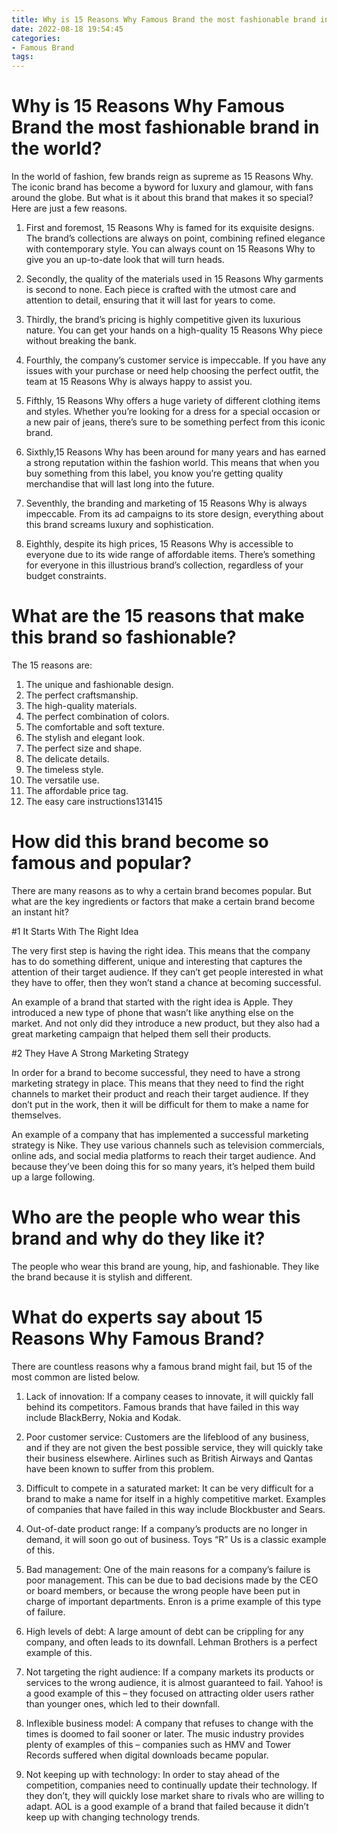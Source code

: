 ```yaml
---
title: Why is 15 Reasons Why Famous Brand the most fashionable brand in the world
date: 2022-08-18 19:54:45
categories:
- Famous Brand
tags:
---
```



#  Why is 15 Reasons Why Famous Brand the most fashionable brand in the world?

In the world of fashion, few brands reign as supreme as 15 Reasons Why. The iconic brand has become a byword for luxury and glamour, with fans around the globe. But what is it about this brand that makes it so special? Here are just a few reasons.

1) First and foremost, 15 Reasons Why is famed for its exquisite designs. The brand’s collections are always on point, combining refined elegance with contemporary style. You can always count on 15 Reasons Why to give you an up-to-date look that will turn heads.

2) Secondly, the quality of the materials used in 15 Reasons Why garments is second to none. Each piece is crafted with the utmost care and attention to detail, ensuring that it will last for years to come.

3) Thirdly, the brand’s pricing is highly competitive given its luxurious nature. You can get your hands on a high-quality 15 Reasons Why piece without breaking the bank.

4) Fourthly, the company’s customer service is impeccable. If you have any issues with your purchase or need help choosing the perfect outfit, the team at 15 Reasons Why is always happy to assist you.

5) Fifthly, 15 Reasons Why offers a huge variety of different clothing items and styles. Whether you’re looking for a dress for a special occasion or a new pair of jeans, there’s sure to be something perfect from this iconic brand.

6) Sixthly,15 Reasons Why has been around for many years and has earned a strong reputation within the fashion world. This means that when you buy something from this label, you know you’re getting quality merchandise that will last long into the future.

7) Seventhly, the branding and marketing of 15 Reasons Why is always impeccable. From its ad campaigns to its store design, everything about this brand screams luxury and sophistication.

8) Eighthly, despite its high prices, 15 Reasons Why is accessible to everyone due to its wide range of affordable items. There’s something for everyone in this illustrious brand’s collection, regardless of your budget constraints.

#  What are the 15 reasons that make this brand so fashionable?

The 15 reasons are:

1. The unique and fashionable design.
2. The perfect craftsmanship.
3. The high-quality materials.
4. The perfect combination of colors.
5. The comfortable and soft texture.
6. The stylish and elegant look.
7. The perfect size and shape.
8. The delicate details.
9. The timeless style.
10. The versatile use.
11. The affordable price tag.
12. The easy care instructions131415

#  How did this brand become so famous and popular?

There are many reasons as to why a certain brand becomes popular. But what are the key ingredients or factors that make a certain brand become an instant hit?

#1 It Starts With The Right Idea

The very first step is having the right idea. This means that the company has to do something different, unique and interesting that captures the attention of their target audience. If they can’t get people interested in what they have to offer, then they won’t stand a chance at becoming successful.

An example of a brand that started with the right idea is Apple. They introduced a new type of phone that wasn’t like anything else on the market. And not only did they introduce a new product, but they also had a great marketing campaign that helped them sell their products.

#2 They Have A Strong Marketing Strategy

In order for a brand to become successful, they need to have a strong marketing strategy in place. This means that they need to find the right channels to market their product and reach their target audience. If they don’t put in the work, then it will be difficult for them to make a name for themselves.

An example of a company that has implemented a successful marketing strategy is Nike. They use various channels such as television commercials, online ads, and social media platforms to reach their target audience. And because they’ve been doing this for so many years, it’s helped them build up a large following.

#  Who are the people who wear this brand and why do they like it?

The people who wear this brand are young, hip, and fashionable. They like the brand because it is stylish and different.

#  What do experts say about 15 Reasons Why Famous Brand?

There are countless reasons why a famous brand might fail, but 15 of the most common are listed below.

1) Lack of innovation: If a company ceases to innovate, it will quickly fall behind its competitors. Famous brands that have failed in this way include BlackBerry, Nokia and Kodak.

2) Poor customer service: Customers are the lifeblood of any business, and if they are not given the best possible service, they will quickly take their business elsewhere. Airlines such as British Airways and Qantas have been known to suffer from this problem.

3) Difficult to compete in a saturated market: It can be very difficult for a brand to make a name for itself in a highly competitive market. Examples of companies that have failed in this way include Blockbuster and Sears.

4) Out-of-date product range: If a company’s products are no longer in demand, it will soon go out of business. Toys “R” Us is a classic example of this.

5) Bad management: One of the main reasons for a company’s failure is poor management. This can be due to bad decisions made by the CEO or board members, or because the wrong people have been put in charge of important departments. Enron is a prime example of this type of failure.

6) High levels of debt: A large amount of debt can be crippling for any company, and often leads to its downfall. Lehman Brothers is a perfect example of this.

7) Not targeting the right audience: If a company markets its products or services to the wrong audience, it is almost guaranteed to fail. Yahoo! is a good example of this – they focused on attracting older users rather than younger ones, which led to their downfall.

8) Inflexible business model: A company that refuses to change with the times is doomed to fail sooner or later. The music industry provides plenty of examples of this – companies such as HMV and Tower Records suffered when digital downloads became popular.

9) Not keeping up with technology: In order to stay ahead of the competition, companies need to continually update their technology. If they don’t, they will quickly lose market share to rivals who are willing to adapt. AOL is a good example of a brand that failed because it didn’t keep up with changing technology trends.